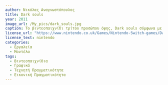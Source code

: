 ```yaml
---
author: Νικόλας Αναγνωστόπουλος
title: Dark souls
year: 2011
image_url: /My_pics/dark_souls.jpg
caption: Το βιντεοπαιχνίδι τρίτου προσώπου όψης, Dark souls σύμφωνα με την ιστοσελίδα gamesradar και τα βραβεία golden joystick το 2014 χαρακτηρίστηκε ως ένα από τα καλύτερα και πιο διασκεδαστικά βιντεοπαιχνίδια όλων των εποχών λόγο του πολύ υψηλού επιπέδου δυσκολίας του. Πιο συγκεκριμένα, αυτό που ξεχωρίζει το Dark souls από τα άλλα βιντεοπαιχνίδια είναι το γεγονός ότι δε προσφέρει στους χρήστες του, την επιλογή να αλλάξουν το επίπεδο της δυσκολίας, αλλά είναι αναγκασμένοι όλοι οι χρήστες του να παίξουν από την αρχή στο ίδιο επίπεδο.
license_url: "https://www.nintendo.co.uk/Games/Nintendo-Switch-games/Dark-Souls-Remastered-1325790.html" 
license_text: nintendo 
categories:
  - Εργαλεία
  - Μοντέλα
tags:
  - Βιντεοπαιχνίδια
  - Γραφικά
  - Τεχνητή Πραγματικότητα
  - Εικονική Πραγματικότητα
---
```

